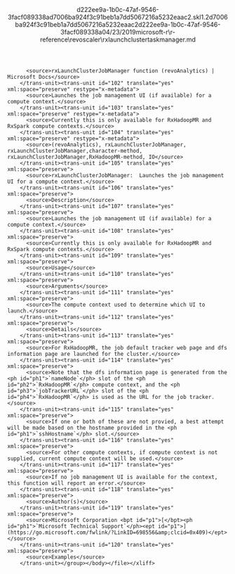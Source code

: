 <?xml version="1.0"?><xliff version="1.2" xmlns="urn:oasis:names:tc:xliff:document:1.2" xmlns:xsi="http://www.w3.org/2001/XMLSchema-instance" xsi:schemaLocation="urn:oasis:names:tc:xliff:document:1.2 xliff-core-1.2-transitional.xsd"><file datatype="xml" original="rxlaunchclustertaskmanager.md" source-language="en-US" target-language="en-US"><header><tool tool-id="mdxliff" tool-name="mdxliff" tool-version="1.0-1931010" tool-company="Microsoft" /><xliffext:skl_file_name xmlns:xliffext="urn:microsoft:content:schema:xliffextensions">d222ee9a-1b0c-47af-9546-3facf089338ad7006ba924f3c91beb1a7dd5067216a5232eaac2.skl</xliffext:skl_file_name><xliffext:version xmlns:xliffext="urn:microsoft:content:schema:xliffextensions">1.2</xliffext:version><xliffext:ms.openlocfilehash xmlns:xliffext="urn:microsoft:content:schema:xliffextensions">d7006ba924f3c91beb1a7dd5067216a5232eaac2</xliffext:ms.openlocfilehash><xliffext:ms.sourcegitcommit xmlns:xliffext="urn:microsoft:content:schema:xliffextensions">d222ee9a-1b0c-47af-9546-3facf089338a</xliffext:ms.sourcegitcommit><xliffext:ms.lasthandoff xmlns:xliffext="urn:microsoft:content:schema:xliffextensions">04/23/2019</xliffext:ms.lasthandoff><xliffext:ms.openlocfilepath xmlns:xliffext="urn:microsoft:content:schema:xliffextensions">microsoft-r\r-reference\revoscaler\rxlaunchclustertaskmanager.md</xliffext:ms.openlocfilepath></header><body><group id="content" extype="content"><trans-unit id="101" translate="yes" xml:space="preserve" restype="x-metadata">
          <source>rxLaunchClusterJobManager function (revoAnalytics) | Microsoft Docs</source>
        </trans-unit><trans-unit id="102" translate="yes" xml:space="preserve" restype="x-metadata">
          <source>Launches the job management UI (if available) for a compute context.</source>
        </trans-unit><trans-unit id="103" translate="yes" xml:space="preserve" restype="x-metadata">
          <source>Currently this is only available for RxHadoopMR and RxSpark compute contexts.</source>
        </trans-unit><trans-unit id="104" translate="yes" xml:space="preserve" restype="x-metadata">
          <source>(revoAnalytics), rxLaunchClusterJobManager, rxLaunchClusterJobManager,character-method, rxLaunchClusterJobManager,RxHadoopMR-method, IO</source>
        </trans-unit><trans-unit id="105" translate="yes" xml:space="preserve">
          <source>rxLaunchClusterJobManager:  Launches the job management UI for a compute context.</source>
        </trans-unit><trans-unit id="106" translate="yes" xml:space="preserve">
          <source>Description</source>
        </trans-unit><trans-unit id="107" translate="yes" xml:space="preserve">
          <source>Launches the job management UI (if available) for a compute context.</source>
        </trans-unit><trans-unit id="108" translate="yes" xml:space="preserve">
          <source>Currently this is only available for RxHadoopMR and RxSpark compute contexts.</source>
        </trans-unit><trans-unit id="109" translate="yes" xml:space="preserve">
          <source>Usage</source>
        </trans-unit><trans-unit id="110" translate="yes" xml:space="preserve">
          <source>Arguments</source>
        </trans-unit><trans-unit id="111" translate="yes" xml:space="preserve">
          <source>The compute context used to determine which UI to launch.</source>
        </trans-unit><trans-unit id="112" translate="yes" xml:space="preserve">
          <source>Details</source>
        </trans-unit><trans-unit id="113" translate="yes" xml:space="preserve">
          <source>For RxHadoopMR, the job default tracker web page and dfs information page are launched for the cluster.</source>
        </trans-unit><trans-unit id="114" translate="yes" xml:space="preserve">
          <source>Note that the dfs information page is generated from the <ph id="ph1">`nameNode`</ph> slot of the <ph id="ph2">`RxHadoopMR`</ph> compute context, and the <ph id="ph3">`jobTrackerURL`</ph> slot of the <ph id="ph4">`RxHadoopMR`</ph> is used as the URL for the job tracker.</source>
        </trans-unit><trans-unit id="115" translate="yes" xml:space="preserve">
          <source>If one or both of these are not provied, a best attempt will be made based on the hostname provided in the <ph id="ph1">`sshHostname`</ph> slot.</source>
        </trans-unit><trans-unit id="116" translate="yes" xml:space="preserve">
          <source>For other compute contexts, if compute context is not supplied, current compute context will be used.</source>
        </trans-unit><trans-unit id="117" translate="yes" xml:space="preserve">
          <source>If no job management UI is available for the context, this function will report an error.</source>
        </trans-unit><trans-unit id="118" translate="yes" xml:space="preserve">
          <source>Author(s)</source>
        </trans-unit><trans-unit id="119" translate="yes" xml:space="preserve">
          <source>Microsoft Corporation <bpt id="p1">[</bpt><ph id="ph1">`Microsoft Technical Support`</ph><ept id="p1">](https://go.microsoft.com/fwlink/?LinkID=698556&amp;clcid=0x409)</ept></source>
        </trans-unit><trans-unit id="120" translate="yes" xml:space="preserve">
          <source>Examples</source>
        </trans-unit></group></body></file></xliff>